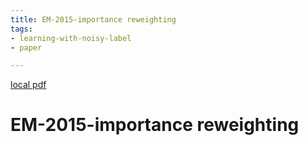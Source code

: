 ```yaml
---
title: EM-2015-importance reweighting
tags:
- learning-with-noisy-label
- paper

---
```


[local pdf](../../../pdfs/EM-2015-importance%20reweighting.pdf)

# EM-2015-importance reweighting

